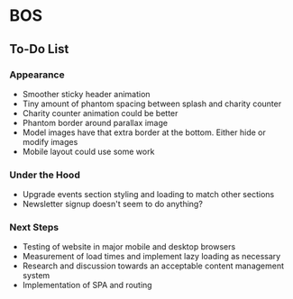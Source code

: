 # BOS

## To-Do List

### Appearance
+ Smoother sticky header animation
+ Tiny amount of phantom spacing between splash and charity counter
+ Charity counter animation could be better
+ Phantom border around parallax image
+ Model images have that extra border at the bottom. Either hide or modify images
+ Mobile layout could use some work

### Under the Hood
+ Upgrade events section styling and loading to match other sections
+ Newsletter signup doesn't seem to do anything?

### Next Steps
+ Testing of website in major mobile and desktop browsers
+ Measurement of load times and implement lazy loading as necessary
+ Research and discussion towards an acceptable content management system
+ Implementation of SPA and routing